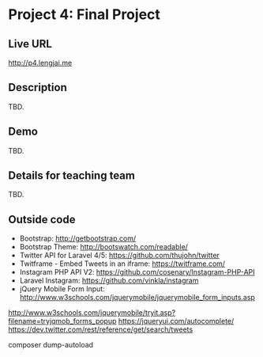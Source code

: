 # Project 4: Final Project

## Live URL
<http://p4.lengjai.me>

## Description
TBD.

## Demo
TBD.

## Details for teaching team
TBD.

## Outside code
* Bootstrap: http://getbootstrap.com/
* Bootstrap Theme: http://bootswatch.com/readable/
* Twitter API for Laravel 4/5: https://github.com/thujohn/twitter
* Twitframe - Embed Tweets in an iframe: https://twitframe.com/
* Instagram PHP API V2: https://github.com/cosenary/Instagram-PHP-API
* Laravel Instagram: https://github.com/vinkla/instagram
* jQuery Mobile Form Input: http://www.w3schools.com/jquerymobile/jquerymobile_form_inputs.asp

http://www.w3schools.com/jquerymobile/tryit.asp?filename=tryjqmob_forms_popup
https://jqueryui.com/autocomplete/
https://dev.twitter.com/rest/reference/get/search/tweets

composer dump-autoload
